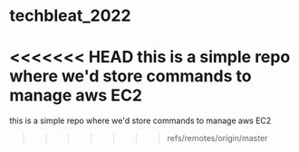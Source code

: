 # techbleat_2022

<<<<<<< HEAD
this is a simple repo where we'd store commands to manage aws EC2
=======
this is a simple repo where we'd store commands to manage aws EC2
>>>>>>> refs/remotes/origin/master

